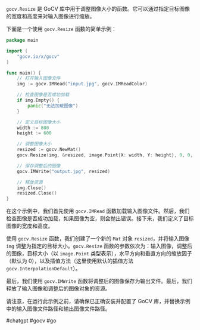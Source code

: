 `gocv.Resize` 是 GoCV 库中用于调整图像大小的函数。它可以通过指定目标图像的宽度和高度来对输入图像进行缩放。

下面是一个使用 `gocv.Resize` 函数的简单示例：

```go
package main

import (
	"gocv.io/x/gocv"
)

func main() {
	// 打开输入图像文件
	img := gocv.IMRead("input.jpg", gocv.IMReadColor)

	// 检查图像是否成功加载
	if img.Empty() {
		panic("无法加载图像")
	}

	// 定义目标图像大小
	width := 800
	height := 600

	// 调整图像大小
	resized := gocv.NewMat()
	gocv.Resize(img, &resized, image.Point{X: width, Y: height}, 0, 0, gocv.InterpolationDefault)

	// 保存调整后的图像
	gocv.IMWrite("output.jpg", resized)

	// 释放资源
	img.Close()
	resized.Close()
}
```

在这个示例中，我们首先使用 `gocv.IMRead` 函数加载输入图像文件。然后，我们检查图像是否成功加载，如果图像为空，则会抛出错误。接下来，我们定义了目标图像的宽度和高度。

使用 `gocv.Resize` 函数，我们创建了一个新的 `Mat` 对象 `resized`，并将输入图像 `img` 调整为指定的目标大小。`gocv.Resize` 函数的参数依次为：输入图像，调整后的图像，目标大小（以 `image.Point` 类型表示），水平方向和垂直方向的缩放因子（默认为 0），以及插值方法（这里使用默认的插值方法 `gocv.InterpolationDefault`）。

最后，我们使用 `gocv.IMWrite` 函数将调整后的图像保存为输出文件。最后，我们释放了输入图像和调整后的图像对象的资源。

请注意，在运行此示例之前，请确保已正确安装并配置了 GoCV 库，并替换示例中的输入图像文件路径和输出图像文件路径。

#chatgpt #gocv #go

